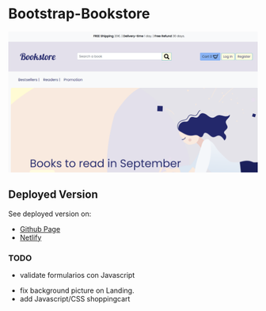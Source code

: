 # Bootstrap-Bookstore

![Bootstrap-Bookstore](https://github.com/dianavile/Bootstrap-Bookstore/blob/master/assets/img/Bookstore.PNG)

## Deployed Version

See deployed version on:

- [Github Page](https://dianavile.github.io/Bootstrap-Bookstore/)
- [Netlify](https://objective-curie-7b685f.netlify.app/)

### TODO

- validate formularios con Javascript <!--https://www.youtube.com/watch?v=ow8r5jLQabc-->
<!--https://www.w3schools.com/js/tryit.asp?filename=tryjs_validation_js-->
- fix background picture on Landing.
- add Javascript/CSS shoppingcart <!-- https://www.youtube.com/watch?v=PoTGs38DR9E--->
